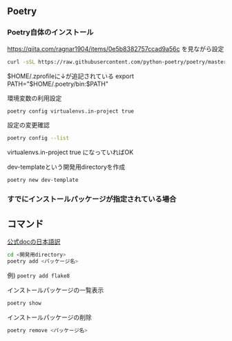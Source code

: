 
## Poetry

### Poetry自体のインストール
https://qiita.com/ragnar1904/items/0e5b8382757ccad9a56c
を見ながら設定

```zsh
curl -sSL https://raw.githubusercontent.com/python-poetry/poetry/master/get-poetry.py | python
```

$HOME/.zprofileに↓が追記されている
export PATH="$HOME/.poetry/bin:$PATH"


環境変数の利用設定
```zsh
poetry config virtualenvs.in-project true
```
設定の変更確認
```zsh
poetry config --list
```
virtualenvs.in-project true になっていればOK

dev-templateという開発用directoryを作成
```zsh
poetry new dev-template
```

### すでにインストールパッケージが指定されている場合


## コマンド
[公式docの日本語訳](https://cocoatomo.github.io/poetry-ja/basic-usage/)

```zsh
cd <開発用directory>
poetry add <パッケージ名>
```
例) ``` poetry add flake8 ```

インストールパッケージの一覧表示
```zsh
poetry show
```


インストールパッケージの削除
```zsh
poetry remove <パッケージ名>
```


